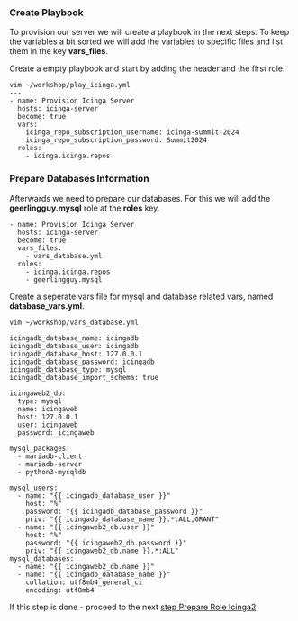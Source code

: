 ### Create Playbook

To provision our server we will create a playbook in the next steps. To keep the variables a bit sorted we will add the variables to specific files and list them in the key **vars_files**.

Create a empty playbook and start by adding the header and the first role.
```
vim ~/workshop/play_icinga.yml
---
- name: Provision Icinga Server
  hosts: icinga-server
  become: true
  vars:
    icinga_repo_subscription_username: icinga-summit-2024
    icinga_repo_subscription_password: Summit2024
  roles:
    - icinga.icinga.repos
```

### Prepare Databases Information

Afterwards we need to prepare our databases. For this we will add the **geerlingguy.mysql** role at the **roles** key.

```
- name: Provision Icinga Server
  hosts: icinga-server
  become: true
  vars_files:
    - vars_database.yml
  roles:
    - icinga.icinga.repos
    - geerlingguy.mysql
```
Create a seperate vars file for mysql and database related vars, named **database_vars.yml**.
```
vim ~/workshop/vars_database.yml

icingadb_database_name: icingadb
icingadb_database_user: icingadb
icingadb_database_host: 127.0.0.1
icingadb_database_password: icingadb
icingadb_database_type: mysql
icingadb_database_import_schema: true

icingaweb2_db:
  type: mysql
  name: icingaweb
  host: 127.0.0.1
  user: icingaweb
  password: icingaweb

mysql_packages:
  - mariadb-client
  - mariadb-server
  - python3-mysqldb

mysql_users:
  - name: "{{ icingadb_database_user }}"
    host: "%"
    password: "{{ icingadb_database_password }}"
    priv: "{{ icingadb_database_name }}.*:ALL,GRANT"
  - name: "{{ icingaweb2_db.user }}"
    host: "%"
    password: "{{ icingaweb2_db.password }}"
    priv: "{{ icingaweb2_db.name }}.*:ALL"
mysql_databases:
  - name: "{{ icingaweb2_db.name }}"
  - name: "{{ icingadb_database_name }}"
    collation: utf8mb4_general_ci
    encoding: utf8mb4
```

If this step is done - proceed to the next [step Prepare Role Icinga2](05-prepare-role-icinga2.md)
